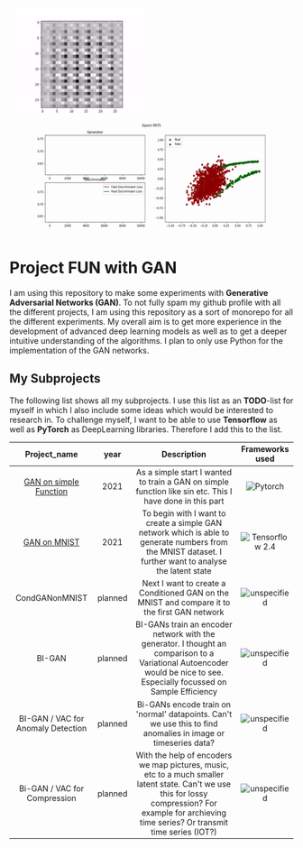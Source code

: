 
<p>
  <a href=https://github.com/sukram42/project-fun-with-GAN/tree/main/GAN_on_MNIST>
    <img alt="MNIST Generator" src="https://github.com/sukram42/project-fun-with-GAN/blob/main/GAN_on_MNIST/videos/gan_generates_0_latentstate10.gif" width="250" height="200"/>
  </a>
  <a alt="Training of a simple Generator" href=https://github.com/sukram42/project-fun-with-GAN/blob/main/function_GAN_pytorch>
    <img src="https://github.com/sukram42/project-fun-with-GAN/blob/main/function_GAN_pytorch/training.gif" height="200"/>
  <a/>
</p>
     
# Project FUN with GAN

I am using this repository to make some experiments with **Generative Adversarial 
Networks (GAN)**. To not fully spam my github profile with all the different projects, I
am using this repository as a sort of monorepo for all the different experiments.
My overall aim is to get more experience in the development of advanced deep learning models as well as to get a deeper intuitive understanding of the algorithms. 
I plan to only use Python for the implementation of the GAN networks.


## My Subprojects

The following list shows all my subprojects. I use this list as an __TODO__-list for myself in which I also include some ideas which would be interested to research in. To challenge myself, I want to be able to use __Tensorflow__ as well as __PyTorch__ as DeepLearning libraries. Therefore I add this to the list.

| Project_name | year | Description | Frameworks used
| :---:        | :---:|       :---: | :---:   
| [GAN on simple Function](https://github.com/sukram42/project-fun-with-GAN/tree/main/function_GAN_pytorch) | 2021 | As a simple start I wanted to train a GAN on simple function like sin etc. This I have done in this part | ![Pytorch](https://img.shields.io/badge/PyTorch-blue)       
|  [GAN on MNIST](https://github.com/sukram42/project-fun-with-GAN/tree/main/GAN_on_MNIST)  |  2021| To begin with I want to create a simple GAN network which is able to generate numbers from the MNIST dataset. I further want to analyse the latent state | ![Tensorflow 2.4](https://img.shields.io/badge/Tensorflow2.4-orange)
| CondGANonMNIST| planned | Next I want to create a Conditioned GAN on the MNIST and compare it to the first GAN network | ![unspecified](https://img.shields.io/badge/unspecified-black)
| BI-GAN| planned | BI-GANs train an encoder network with the generator. I thought an comparison to a Variational Autoencoder would be nice to see. Especially focussed on Sample Efficiency|![unspecified](https://img.shields.io/badge/unspecified-black)
| BI-GAN / VAC for Anomaly Detection | planned | Bi-GANs encode train on 'normal' datapoints. Can't we use this to find anomalies in image or timeseries data?|![unspecified](https://img.shields.io/badge/unspecified-black)
| Bi-GAN / VAC for Compression | planned | With the help of encoders we map pictures, music, etc to a much smaller latent state. Can't we use this for lossy compression? For example for archieving time series? Or transmit time series (IOT?) |![unspecified](https://img.shields.io/badge/unspecified-black)


  
